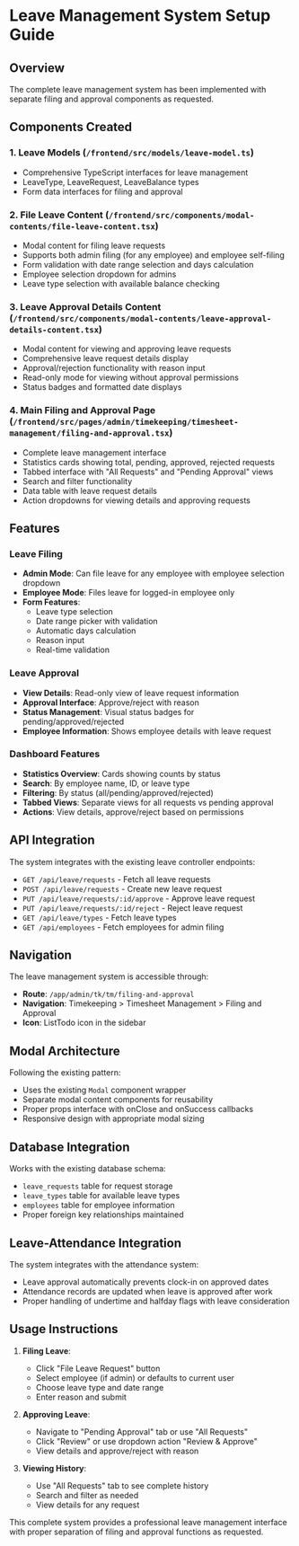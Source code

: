 # Leave Management System Setup Guide

## Overview

The complete leave management system has been implemented with separate filing and approval components as requested.

## Components Created

### 1. Leave Models (`/frontend/src/models/leave-model.ts`)

- Comprehensive TypeScript interfaces for leave management
- LeaveType, LeaveRequest, LeaveBalance types
- Form data interfaces for filing and approval

### 2. File Leave Content (`/frontend/src/components/modal-contents/file-leave-content.tsx`)

- Modal content for filing leave requests
- Supports both admin filing (for any employee) and employee self-filing
- Form validation with date range selection and days calculation
- Employee selection dropdown for admins
- Leave type selection with available balance checking

### 3. Leave Approval Details Content (`/frontend/src/components/modal-contents/leave-approval-details-content.tsx`)

- Modal content for viewing and approving leave requests
- Comprehensive leave request details display
- Approval/rejection functionality with reason input
- Read-only mode for viewing without approval permissions
- Status badges and formatted date displays

### 4. Main Filing and Approval Page (`/frontend/src/pages/admin/timekeeping/timesheet-management/filing-and-approval.tsx`)

- Complete leave management interface
- Statistics cards showing total, pending, approved, rejected requests
- Tabbed interface with "All Requests" and "Pending Approval" views
- Search and filter functionality
- Data table with leave request details
- Action dropdowns for viewing details and approving requests

## Features

### Leave Filing

- **Admin Mode**: Can file leave for any employee with employee selection dropdown
- **Employee Mode**: Files leave for logged-in employee only
- **Form Features**:
  - Leave type selection
  - Date range picker with validation
  - Automatic days calculation
  - Reason input
  - Real-time validation

### Leave Approval

- **View Details**: Read-only view of leave request information
- **Approval Interface**: Approve/reject with reason
- **Status Management**: Visual status badges for pending/approved/rejected
- **Employee Information**: Shows employee details with leave request

### Dashboard Features

- **Statistics Overview**: Cards showing counts by status
- **Search**: By employee name, ID, or leave type
- **Filtering**: By status (all/pending/approved/rejected)
- **Tabbed Views**: Separate views for all requests vs pending approval
- **Actions**: View details, approve/reject based on permissions

## API Integration

The system integrates with the existing leave controller endpoints:

- `GET /api/leave/requests` - Fetch all leave requests
- `POST /api/leave/requests` - Create new leave request
- `PUT /api/leave/requests/:id/approve` - Approve leave request
- `PUT /api/leave/requests/:id/reject` - Reject leave request
- `GET /api/leave/types` - Fetch leave types
- `GET /api/employees` - Fetch employees for admin filing

## Navigation

The leave management system is accessible through:

- **Route**: `/app/admin/tk/tm/filing-and-approval`
- **Navigation**: Timekeeping > Timesheet Management > Filing and Approval
- **Icon**: ListTodo icon in the sidebar

## Modal Architecture

Following the existing pattern:

- Uses the existing `Modal` component wrapper
- Separate modal content components for reusability
- Proper props interface with onClose and onSuccess callbacks
- Responsive design with appropriate modal sizing

## Database Integration

Works with the existing database schema:

- `leave_requests` table for request storage
- `leave_types` table for available leave types
- `employees` table for employee information
- Proper foreign key relationships maintained

## Leave-Attendance Integration

The system integrates with the attendance system:

- Leave approval automatically prevents clock-in on approved dates
- Attendance records are updated when leave is approved after work
- Proper handling of undertime and halfday flags with leave consideration

## Usage Instructions

1. **Filing Leave**:

   - Click "File Leave Request" button
   - Select employee (if admin) or defaults to current user
   - Choose leave type and date range
   - Enter reason and submit

2. **Approving Leave**:

   - Navigate to "Pending Approval" tab or use "All Requests"
   - Click "Review" or use dropdown action "Review & Approve"
   - View details and approve/reject with reason

3. **Viewing History**:
   - Use "All Requests" tab to see complete history
   - Search and filter as needed
   - View details for any request

This complete system provides a professional leave management interface with proper separation of filing and approval functions as requested.
